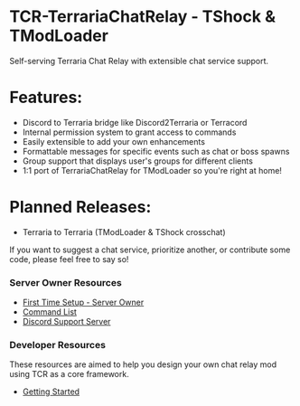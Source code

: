 # TCR-TerrariaChatRelay - TShock & TModLoader
Self-serving Terraria Chat Relay with extensible chat service support.
# Features:
* Discord to Terraria bridge like Discord2Terraria or Terracord
* Internal permission system to grant access to commands
* Easily extensible to add your own enhancements
* Formattable messages for specific events such as chat or boss spawns
* Group support that displays user's groups for different clients
* 1:1 port of TerrariaChatRelay for TModLoader so you're right at home!
# Planned Releases:
* Terraria to Terraria (TModLoader & TShock crosschat)

If you want to suggest a chat service, prioritize another, or contribute some code, please feel free to say so!
### Server Owner Resources
* [First Time Setup - Server Owner](https://github.com/xNarnia/TCR-TerrariaChatRelay/wiki/First-Time-Setup-Server-Owner)
* [Command List](https://github.com/xNarnia/TCR-TerrariaChatRelay/wiki/Commands)
* [Discord Support Server](https://discord.gg/xAQGT4VetN)
### Developer Resources
These resources are aimed to help you design your own chat relay mod using TCR as a core framework.
* [Getting Started](https://github.com/xNarnia/TCR-TerrariaChatRelay/wiki/Getting-Started)
